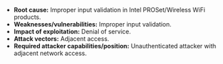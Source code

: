 - **Root cause:** Improper input validation in Intel PROSet/Wireless WiFi products.
- **Weaknesses/vulnerabilities:** Improper input validation.
- **Impact of exploitation:** Denial of service.
- **Attack vectors:** Adjacent access.
- **Required attacker capabilities/position:** Unauthenticated attacker with adjacent network access.